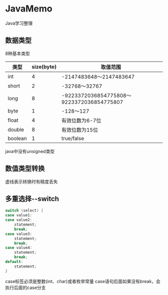 # JavaMemo

Java学习整理

## 数据类型

8种基本类型

| 类型      | size(byte) | 取值范围                |
| --------- | ---------- | ----------------------- |
| int       | 4          | -2147483648～2147483647 |
| short     | 2          | -32768～32767           |
| long      | 8          | -9223372036854775808～9223372036854775807 |
| byte      | 1          | -128～127               |
| float     | 4          | 有效位数为6-7位         |
| double    | 8          | 有效位数为15位          |
| boolean   | 1          | true/false              |
java中没有unsigned类型

## 数值类型转换

虚线表示转换时有精度丢失

## 多重选择--switch
```c
switch (select) {
case value1:
case value2:
    statement;
    break;
case value3:
    statement;
    break;
case value4:
    statement;
    break;
default:
    statement;
}
```
case标签必须是整数(int、char)或者枚举常量
case语句后面如果没有break，会执行后面的case分支

